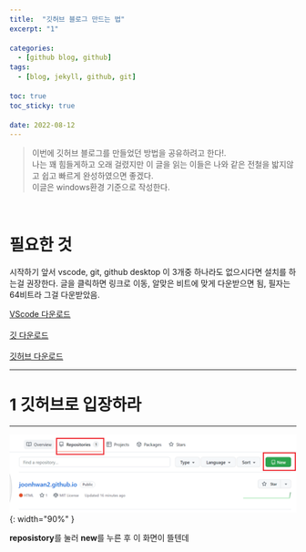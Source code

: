 ```yaml
---
title:  "깃허브 블로그 만드는 법"
excerpt: "1"

categories:
  - [github blog, github] 
tags:
  - [blog, jekyll, github, git]

toc: true
toc_sticky: true
 
date: 2022-08-12
---
```


> 이번에 깃허브 블로그를 만들었던 방법을 공유하려고 한다!.\
> 나는 꽤 힘들게하고 오래 걸렸지만 이 글을 읽는 이들은 나와 같은 전철을 밟지않고 쉽고
> 빠르게 완성하였으면 좋겠다.\
> 이글은 windows환경 기준으로 작성한다.

<br>

# 필요한 것
시작하기 앞서 vscode, git,  github desktop 이 3개중 하나라도 없으시다면 설치를 하는걸 권장한다.
글을 클릭하면 링크로 이동, 알맞은 비트에 맞게 다운받으면 됨, 필자는 64비트라 그걸 다운받았음.

[VScode 다운로드](https://code.visualstudio.com/download)
<br>
<br>
[깃 다운로드](https://git-scm.com/downloads)
<br>
<br>
[깃허브 다운로드](https://desktop.github.com/)

---
# 1 깃허브로 입장하라
---
![Desktop View](/assets/img/2022-08-12/1.PNG){: width="90%" }

**reposistory**를 눌러 **new**를 누른 후 이 화면이 뜰텐데

